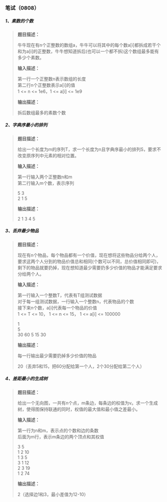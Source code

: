 ### 笔试（0808）

##### 1、素数的个数

> **题目描述：**
>
> 牛牛现在有n个正整数的数组a，牛牛可以将其中的每个数a[i]都拆成若干个和为a[i]的正整数，牛牛想知道拆后(也可以一个都不拆)这个数组最多能有多少个素数。
>
> **输入描述：**
>
> 第一行一个正整数n表示数组的长度  
> 第二行n个正整数表示a[i]的值  
> 1 <= n <= 1e6，1 <= a[i] <= 1e9
>
> **输出描述：**
>
> 拆后数组最多的素数个数

##### 2、字典序最小的排列

> **题目描述：**
>
> 给出一个长度为m的序列T，求一个长度为n且字典序最小的排列S，要求不改变原序列中元素的相对位置。
>
> **输入描述：**
>
> 第一行输入两个正整数n和m  
> 第二行输入m个数，表示序列
>
> 5 3  
> 2 1 5
>
> **输出描述：**
>
> 2 1 3 4 5

##### 3、丢弃最少物品

> **题目描述：**
>
> 现在有n个物品，每个物品都有一个价值，现在想将这些物品分给两个人，要求这两个人分到的物品价值总和相同(个数可以不同，总价值相同即可)，剩下的物品就要扔掉，现在想知道最少需要扔多少价值的物品才能满足要求分给两个人。
>
> **输入描述：**
>
> 第一行输入一个整数T，代表有T组测试数据  
> 对于每一组测试数据，一行输入一个整数n，代表物品的个数  
> 接下来n个数，a[i]代表每一个物品的价值  
> 1 <= T <= 10， 1 <= n <= 15， 1 <= a[i] <= 100000
>
> 1  
> 5  
> 30 60 5 15 30
>
> **输出描述：**
>
> 每一行输出最少需要扔掉多少价值的物品
>
> 20（丢弃5和15，把60分配给第一个人，2个30分配给第二个人）

##### 4、差距最小的生成树

> **题目描述：**
>
> 给出一个无向图，一共有n个点，m条边，每条边的权值为v。求一个生成树，使得图保持联通的同时，权值的最大值和最小值之差最小。
>
> **输入描述：**
>
> 第一行为n和m，表示点的个数和边的条数  
> 后面为m行，表示m条边的两个顶点和其权值
>
> 3 5  
> 1 2 10  
> 1 3 5  
> 3 1 12  
> 2 3 19  
> 1 2 74
>
> **输出描述：**
>
> 2（选择边1和3，最小差值为12-10）